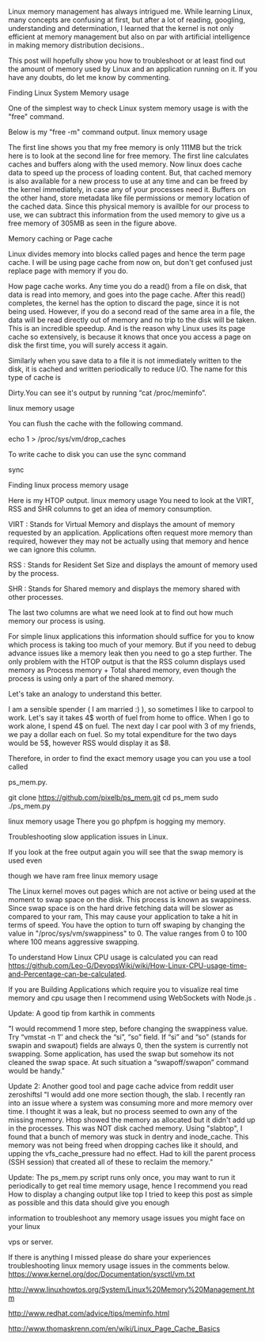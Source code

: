 Linux memory management has always intrigued me. While learning Linux, many concepts are confusing at first, but after a lot of reading, googling, understanding and determination, I learned that the kernel is not only efficient at memory
management but also on par with artificial intelligence in making memory distribution decisions..

This post will hopefully show you how to troubleshoot or at least find out the
amount of memory used by Linux and an application running on it. If you have any
doubts, do let me know by commenting.

Finding Linux System Memory usage

One of the simplest way to check Linux system memory usage is with the "free"
command.

Below is my "free -­m" command output.
linux memory usage

The first line shows you that my free memory is only 111MB but the trick here is to
look at the second line for free memory.
The first line calculates caches and buffers along with the used memory.
Now linux does cache data to speed up the process of loading content.
But, that cached memory is also available for a new process to use at any time and
can be freed by the kernel immediately, in case any of your processes need it.
Buffers on the other hand, store metadata like file permissions or memory location of the cached data. Since this physical memory is availble for our process to use, we can subtract this information from the used memory to give us a free memory of 305MB as seen in the figure above.

Memory caching or Page cache

Linux divides memory into blocks called pages and hence the term page cache.
I will be using page cache from now on, but don't get confused just replace page with memory if you do.

How page cache works.
Any time you do a read() from a file on disk, that data is read into memory, and
goes into the page cache. After this read() completes, the kernel has the option to
discard the page, since it is not being used. However, if you do a second read of
the same area in a file, the data will be read directly out of memory and no trip to
the disk will be taken. This is an incredible speedup.  And is the reason why Linux
uses its page cache so extensively, is because it knows that once you access a
page on disk the first time, you will surely access it again.

Similarly when you save data to a file it is not immediately written to the disk, it is
cached and written periodically to reduce I/O. The name for this type of cache is

Dirty.You can see it's output  by running “cat /proc/meminfo”.

linux memory usage

You can flush the cache with the following command.

echo 1 > /proc/sys/vm/drop_caches

To write cache to disk you can use the sync command

sync

Finding linux process memory usage 

Here is my HTOP output.
linux memory usage
You need to look at the VIRT, RSS and SHR columns to get an idea of memory
consumption.

VIRT : Stands for Virtual Memory and displays the amount of memory requested
by an application. Applications often request more memory than required, however
they may not be actually using that memory and hence we can ignore this column.

RSS : Stands for Resident Set Size and displays the amount of memory used by
the process.

SHR : Stands for  Shared memory and displays the memory shared with other
processes.

The last two columns are what we need look at  to find out how much memory our
process is using.

For simple linux applications this information should suffice for you to know which
process is taking too much of your memory. But if you need to debug advance
issues like a memory leak then you need to go a step further.
The only problem with the HTOP output is that the RSS column displays used memory as Process memory + Total shared memory, even though the process is
using only a part of the shared memory.

Let's take an analogy to understand this better.

I am a sensible spender ( I am married :) ), so sometimes I like to carpool to work.
Let's say it takes 4$ worth of fuel from home to office.
When I go to work alone, I spend 4$ on fuel. The next day I car pool with 3 of my
friends, we pay a dollar each on fuel. So my total expenditure for the two days
would be 5$, however RSS would display it as $8.

Therefore, in order to find the exact memory usage you can you use a tool called

ps_mem.py.

git clone https://github.com/pixelb/ps_mem.git
cd ps_mem
sudo ./ps_mem.py

linux memory usage
There you go php­fpm is hogging my memory.

Troubleshooting slow application issues in Linux.

If you look at the free output again you will see that the swap memory is used even

though we have ram free
linux memory usage

The Linux kernel moves out pages which are not active or being used at the
moment to swap space on the disk. This process is known as
swappiness. Since swap space is on the hard drive fetching
data will be slower as compared to your ram, This may cause your application to take a hit in
terms of speed. You have the option to turn off swaping by changing the value in
"/proc/sys/vm/swappiness" to 0. The value ranges from 0 to 100 where 100
means aggressive swapping.

To understand How Linux CPU usage is calculated you can read https://github.com/Leo-G/DevopsWiki/wiki/How-Linux-CPU-usage-time-and-Percentage-can-be-calculated.

If you are Building Applications which require you to visualize real time memory and cpu usage then I recommend using WebSockets with Node.js .

 Update: A good tip from karthik in comments

"I would recommend 1 more step, before changing the swappiness value. Try “vmstat -n 1″ and check the “si”, “so” field. If “si” and “so” (stands for swapin and swapout) fields are always 0, then the system is currently not swapping. Some application, has used the swap but somehow its not cleaned the swap space. At such situation a “swapoff/swapon” command would be handy."

Update 2: Another good tool and page cache advice from reddit user zeroshiftsl
"I would add one more section though, the slab. I recently ran into an issue where a system was consuming more and more memory over time. I thought it was a leak, but no process seemed to own any of the missing memory. Htop showed the memory as allocated but it didn't add up in the processes. This was NOT disk cached memory. Using "slabtop", I found that a bunch of memory was stuck in dentry and inode_cache. This memory was not being freed when dropping caches like it should, and upping the vfs_cache_pressure had no effect. Had to kill the parent process (SSH session) that created all of these to reclaim the memory."

Update: The ps_mem.py script runs only once, you may want to run it periodically to get real time memory usage, hence I recommend you read How to display a changing output like top
I tried to keep this post as simple as possible and this data should give you enough

information to troubleshoot any memory usage issues you might face on your linux

vps or server.

If there is anything I missed please do share your experiences troubleshooting linux memory usage issues in the comments below.
https://www.kernel.org/doc/Documentation/sysctl/vm.txt

http://www.linuxhowtos.org/System/Linux%20Memory%20Management.htm

http://www.redhat.com/advice/tips/meminfo.html

http://www.thomas­krenn.com/en/wiki/Linux_Page_Cache_Basics
